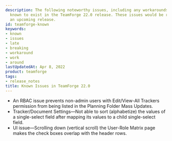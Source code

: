 ```yaml
---
description: The following noteworthy issues, including any workarounds we may have, are
  known to exist in the TeamForge 22.0 release. These issues would be resolved in
  an upcoming release.
id: teamforge-known
keywords:
- known
- issues
- late
- breaking
- workaround
- work
- around
lastUpdatedAt: Apr 8, 2022
product: teamforge
tags:
- release_notes
title: Known Issues in TeamForge 22.0
---
```



* An RBAC issue prevents non-admin users with Edit/View-All Trackers permission from being listed in the Planning Folder Mass Updates. 
* Tracker/Document Settings—Not able to sort (alphabetize) the values of a single-select field after mapping its values to a child single-select field. 
* UI issue—Scrolling down (vertical scroll) the User-Role Matrix page makes the check boxes overlap with the header rows.

